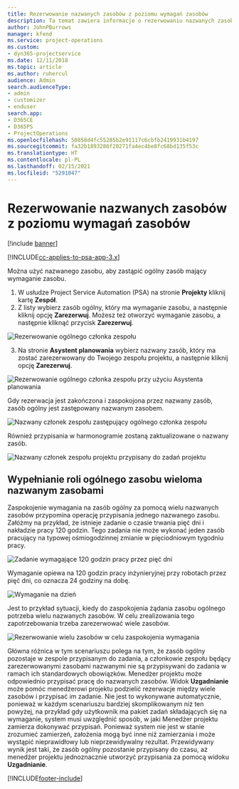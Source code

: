 ```yaml
---
title: Rezerwowanie nazwanych zasobów z poziomu wymagań zasobów
description: Ta temat zawiera informacje o rezerwowaniu nazwanych zasobów na potrzeby ogólnego wymagania zasobu.
author: JohnPBurrows
manager: kfend
ms.service: project-operations
ms.custom:
- dyn365-projectservice
ms.date: 12/11/2018
ms.topic: article
ms.author: ruhercul
audience: Admin
search.audienceType:
- admin
- customizer
- enduser
search.app:
- D365CE
- D365PS
- ProjectOperations
ms.openlocfilehash: 50858d4fc55285b2e91117c6cbfb2419931b4197
ms.sourcegitcommit: fa32b1893286f20271fa4ec4be8fc68bd135f53c
ms.translationtype: HT
ms.contentlocale: pl-PL
ms.lasthandoff: 02/15/2021
ms.locfileid: "5291047"
---
```

# <a name="book-named-resources-from-resource-requirements"></a>Rezerwowanie nazwanych zasobów z poziomu wymagań zasobów

[!include [banner](../includes/psa-now-project-operations.md)]

[!INCLUDE[cc-applies-to-psa-app-3.x](../includes/cc-applies-to-psa-app-3x.md)]

Można użyć nazwanego zasobu, aby zastąpić ogólny zasób mający wymaganie zasobu.

1. W usłudze Project Service Automation (PSA) na stronie **Projekty** kliknij kartę **Zespół**.
2. Z listy wybierz zasób ogólny, który ma wymaganie zasobu, a następnie kliknij opcję **Zarezerwuj**. Możesz też otworzyć wymaganie zasobu, a następnie kliknąć przycisk **Zarezerwuj**.


![Rezerwowanie ogólnego członka zespołu](media/RM-how-to-14.png)


3. Na stronie **Asystent planowania** wybierz nazwany zasób, który ma zostać zarezerwowany do Twojego zespołu projektu, a następnie kliknij opcję **Zarezerwuj**.

![Rezerwowanie ogólnego członka zespołu przy użyciu Asystenta planowania](media/RM-how-to-15.png)

Gdy rezerwacja jest zakończona i zaspokojona przez nazwany zasób, zasób ogólny jest zastępowany nazwanym zasobem.

![Nazwany członek zespołu zastępujący ogólnego członka zespołu](media/RM-how-to-16.png)

Również przypisania w harmonogramie zostaną zaktualizowane o nazwany zasób.

![Nazwany członek zespołu projektu przypisany do zadań projektu](media/RM-how-to-17.png)

## <a name="fulfill-a-generic-resource-with-multiple-named-resources"></a>Wypełnianie roli ogólnego zasobu wieloma nazwanym zasobami
Zaspokojenie wymagania na zasób ogólny za pomocą wielu nazwanych zasobów przypomina operację przypisania jednego nazwanego zasobu. Załóżmy na przykład, że istnieje zadanie o czasie trwania pięć dni i nakładzie pracy 120 godzin. Tego zadania nie może wykonać jeden zasób pracujący na typowej ośmiogodzinnej zmianie w pięciodniowym tygodniu pracy. 

![Zadanie wymagające 120 godzin pracy przez pięć dni](media/RM-how-to-21.png)

Wymaganie opiewa na 120 godzin pracy inżynieryjnej przy robotach przez pięć dni, co oznacza 24 godziny na dobę.

![Wymaganie na dzień](media/RM-how-to-22.png)

Jest to przykład sytuacji, kiedy do zaspokojenia żądania zasobu ogólnego potrzeba wielu nazwanych zasobów. W celu zrealizowania tego zapotrzebowania trzeba zarezerwować wiele zasobów.

![Rezerwowanie wielu zasobów w celu zaspokojenia wymagania](media/RM-how-to-23.png)

Główna różnica w tym scenariuszu polega na tym, że zasób ogólny pozostaje w zespole przypisanym do zadania, a członkowie zespołu będący zarezerwowanymi zasobami nazwanymi nie są przypisywani do zadania w ramach ich standardowych obowiązków. Menedżer projektu może odpowiednio przypisać pracę do nazwanych zasobów. Widok **Uzgadnianie** może pomóc menedżerowi projektu podzielić rezerwacje między wiele zasobów i przypisać im zadanie. Nie jest to wykonywane automatycznie, ponieważ w każdym scenariuszu bardziej skomplikowanym niż ten powyżej, na przykład gdy użytkownik ma pakiet zadań składających się na wymaganie, system musi uwzględnić sposób, w jaki Menedżer projektu zamierza dokonywać przypisań. Ponieważ system nie jest w stanie zrozumieć zamierzeń, założenia mogą być inne niż zamierzania i może wystąpić nieprawidłowy lub nieprzewidywalny rezultat. Przewidywany wynik jest taki, że zasób ogólny pozostanie przypisany do czasu, aż menedżer projektu jednoznacznie utworzyć przypisania za pomocą widoku **Uzgadnianie**.




[!INCLUDE[footer-include](../includes/footer-banner.md)]